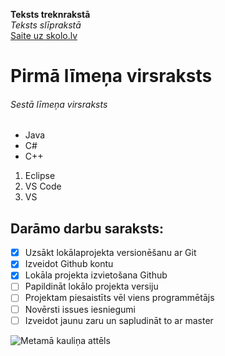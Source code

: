 **Teksts treknrakstā** <br>
*Teksts slīprakstā* <br>
[Saite uz skolo.lv](https://skolo.lv) <br>

# Pirmā līmeņa virsraksts
###### Sestā līmeņa virsraksts
* Java
* C#
* C++
  
1. Eclipse
2. VS Code
3. VS

## Darāmo darbu saraksts:
- [x] Uzsākt lokālaprojekta versionēšanu ar Git
- [x] Izveidot Github kontu
- [x] Lokāla projekta izvietošana Github
- [ ] Papildināt lokālo projekta versiju
- [ ] Projektam piesaistīts vēl viens programmētājs
- [ ] Novērsti issues iesniegumi
- [ ] Izveidot jaunu zaru un sapludināt to ar master

![Metamā kauliņa attēls](https://pngimg.com/uploads/dice/dice_PNG49.png)
